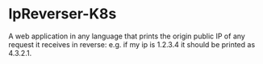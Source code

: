 # IpReverser-K8s

A web application in any language that prints the origin public IP of any request it receives in reverse: e.g. if my ip is 1.2.3.4 it should be printed as 4.3.2.1.
